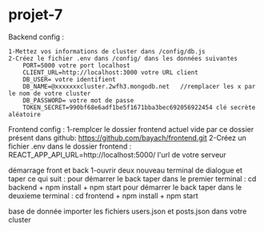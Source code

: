 # projet-7

Backend config :

    1-Mettez vos informations de cluster dans /config/db.js
    2-Créez le fichier .env dans /config/ dans les données suivantes
        PORT=5000 votre port localhost
        CLIENT_URL=http://localhost:3000 votre URL client
        DB_USER= votre identifient
        DB_NAME=@xxxxxxxcluster.2wfh3.mongodb.net   //remplacer les x par le nom de votre cluster
        DB_PASSWORD= votre mot de passe
        TOKEN_SECRET=990bf68e6adf1be5f1671bba3bec692056922454 clé secrète aléatoire

Frontend config :
1-remplcer le dossier frontend actuel vide par ce dossier présent dans github:
https://github.com/bayach/frontend.git
2-Créez un fichier .env dans le dossier frontend :
REACT_APP_API_URL=http://localhost:5000/ l'url de votre serveur

démarrage front et back
1-ouvrir deux nouveau terminal de dialogue et taper ce qui suit :
pour démarrer le back taper dans le premier terminal : cd backend + npm install + npm start
pour démarrer le back taper dans le deuxieme terminal : cd frontend + npm install + npm start

base de donnée
importer les fichiers users.json et posts.json dans votre cluster
